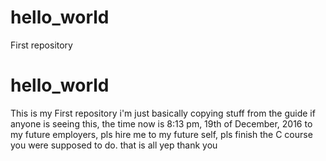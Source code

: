 # hello_world
First repository
# hello_world
This is my First repository
i'm just basically copying stuff from the guide
if anyone is seeing this, the time now is 8:13 pm, 19th of December, 2016
to my future employers, pls hire me
to my future self, pls finish the C course you were supposed to do.
that is all
yep
thank you
